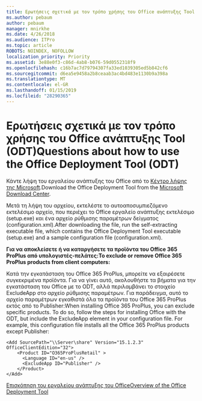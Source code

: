 ```yaml
---
title: Ερωτήσεις σχετικά με τον τρόπο χρήσης του Office ανάπτυξης Tool (ODT)
ms.author: pebaum
author: pebaum
manager: mnirkhe
ms.date: 4/26/2018
ms.audience: ITPro
ms.topic: article
ROBOTS: NOINDEX, NOFOLLOW
localization_priority: Priority
ms.assetid: 3e88e0f3-c86d-4ab8-b076-59d0552318f9
ms.openlocfilehash: c16b7ac7d79794307fa33ed1039305ed5b842cf6
ms.sourcegitcommit: d6ea5e9458a2b8ceaab3ac4bd483e1130b9a398a
ms.translationtype: MT
ms.contentlocale: el-GR
ms.lasthandoff: 01/15/2019
ms.locfileid: "28290365"
---
```

# <a name="questions-about-how-to-use-the-office-deployment-tool-odt"></a><span data-ttu-id="89a3f-102">Ερωτήσεις σχετικά με τον τρόπο χρήσης του Office ανάπτυξης Tool (ODT)</span><span class="sxs-lookup"><span data-stu-id="89a3f-102">Questions about how to use the Office Deployment Tool (ODT)</span></span>

<span data-ttu-id="89a3f-103">Κάντε λήψη του εργαλείου ανάπτυξης του Office από το [Κέντρο λήψης της Microsoft](http://go.microsoft.com/fwlink/p/?LinkID=626065).</span><span class="sxs-lookup"><span data-stu-id="89a3f-103">Download the Office Deployment Tool from the [Microsoft Download Center](http://go.microsoft.com/fwlink/p/?LinkID=626065).</span></span>
  
<span data-ttu-id="89a3f-104">Μετά τη λήψη του αρχείου, εκτελέστε το αυτοαποσυμπιεζόμενο εκτελέσιμο αρχείο, που περιέχει το Office εργαλείο ανάπτυξης εκτελέσιμο (setup.exe) και ένα αρχείο ρύθμισης παραμέτρων δείγματος (configuration.xml).</span><span class="sxs-lookup"><span data-stu-id="89a3f-104">After downloading the file, run the self-extracting executable file, which contains the Office Deployment Tool executable (setup.exe) and a sample configuration file (configuration.xml).</span></span>
  
 <span data-ttu-id="89a3f-105">**Για να αποκλείσετε ή να καταργήσετε τα προϊόντα του Office 365 ProPlus από υπολογιστές-πελάτες:**</span><span class="sxs-lookup"><span data-stu-id="89a3f-105">**To exclude or remove Office 365 ProPlus products from client computers:**</span></span>
  
<span data-ttu-id="89a3f-p101">Κατά την εγκατάσταση του Office 365 ProPlus, μπορείτε να εξαιρέσετε συγκεκριμένα προϊόντα. Για να γίνει αυτό, ακολουθήστε τα βήματα για την εγκατάσταση του Office με το ODT, αλλά περιλαμβάνει το στοιχείο ExcludeApp στο αρχείο ρύθμισης παραμέτρων. Για παράδειγμα, αυτό το αρχείο παραμέτρων εγκαθιστά όλα τα προϊόντα του Office 365 ProPlus εκτός από το Publisher:</span><span class="sxs-lookup"><span data-stu-id="89a3f-p101">When installing Office 365 ProPlus, you can exclude specific products. To do so, follow the steps for installing Office with the ODT, but include the ExcludeApp element in your configuration file. For example, this configuration file installs all the Office 365 ProPlus products except Publisher:</span></span>
  
```
<Add SourcePath="\\Server\share" Version="15.1.2.3" OfficeClientEdition="32">
    <Product ID="O365ProPlusRetail" >
      <Language ID="en-us" />
      <ExcludeApp ID="Publisher" />
    </Product>
</Add>
```

[<span data-ttu-id="89a3f-109">Επισκόπηση του εργαλείου ανάπτυξης του Office</span><span class="sxs-lookup"><span data-stu-id="89a3f-109">Overview of the Office Deployment Tool</span></span>](https://docs.microsoft.com/deployoffice/overview-of-the-office-2016-deployment-tool)
  


